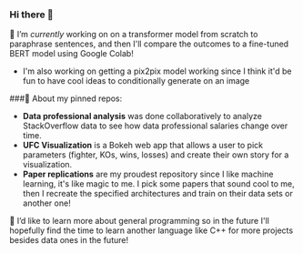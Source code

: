 ### Hi there 👋

🔭 I’m *currently* working on on a transformer model from scratch to paraphrase sentences, and then I'll compare the outcomes to a fine-tuned BERT model using Google Colab!
- I'm also working on getting a pix2pix model working since I think it'd be fun to have cool ideas to conditionally generate on an image

###💬 About my pinned repos:
- **Data professional analysis** was done collaboratively to analyze StackOverflow data to see how data professional salaries change over time.
- **UFC Visualization** is a Bokeh web app that allows a user to pick parameters (fighter, KOs, wins, losses) and create their own story for a visualization.
- **Paper replications** are my proudest repository since I like machine learning, it's like magic to me. I pick some papers that sound cool to me, then I recreate the specified architectures and train on their data sets or another one!

🌱 I’d like to learn more about general programming so in the future I'll hopefully find the time to learn another language like C++ for more projects besides data ones in the future!

<!--
**lmg1404/lmg1404** is a ✨ _special_ ✨ repository because its `README.md` (this file) appears on your GitHub profile.

Here are some ideas to get you started:

- 🔭 I’m currently working on ...
- 🌱 I’m currently learning ...
- 👯 I’m looking to collaborate on ...
- 🤔 I’m looking for help with ...
- 💬 Ask me about ...
- 📫 How to reach me: ...
- 😄 Pronouns: ...
- ⚡ Fun fact: ...
-->
